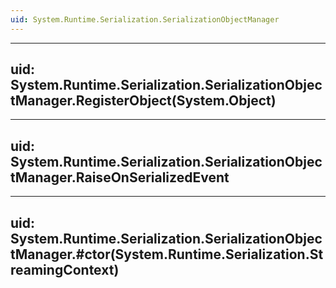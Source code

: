 ```yaml
---
uid: System.Runtime.Serialization.SerializationObjectManager
---
```


---
uid: System.Runtime.Serialization.SerializationObjectManager.RegisterObject(System.Object)
---

---
uid: System.Runtime.Serialization.SerializationObjectManager.RaiseOnSerializedEvent
---

---
uid: System.Runtime.Serialization.SerializationObjectManager.#ctor(System.Runtime.Serialization.StreamingContext)
---
